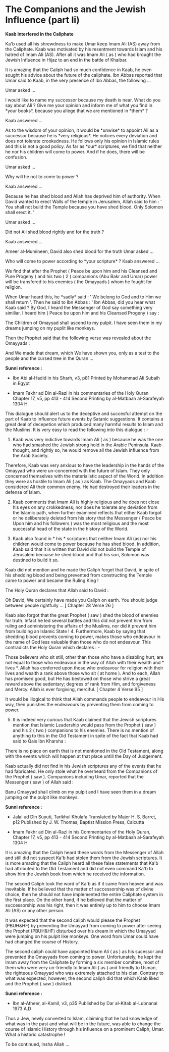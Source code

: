 The Companions and the Jewish Influence (part Ii)
=================================================

**Kaab Interfered in the Caliphate**

Ka'b used all his shrewdness to make Umar keep Imam Ali (AS) away from
the Caliphate. Kaab was motivated by his resentment towards Islam and
his hatred of Imam Ali (AS). After all it was Imam Ali ( as ) who had
brought the Jewish Influence in Hijaz to an end in the battle of
Khaibar.

It is amazing that the Caliph had so much confidence in Kaab, he even
sought his advice about the future of the caliphate. Ibn Abbas reported
that Umar said to Kaab, in the very presence of Ibn Abbas, the following
...

Umar asked ...

I would like to name my successor because my death is near. What do you
say about Ali ? Give me your opinion and inform me of what you find
in \*your books\*, because you allege that we are mentioned in \*them\*
?

Kaab answered ...

As to the wisdom of your opinion, it would be \*unwise\* to appoint Ali
as a successor because he is \*very religious\*. He notices every
deviation and does not tolerate crookedness. He follows only his opinion
in Islamic rules and this is not a good policy. As far as \*our\*
scriptures, we find that neither he nor his children will come to power.
And if he does, there will be confusion.

Umar asked ...

Why will he not to come to power ?

Kaab answered ...

Because he has shed blood and Allah has deprived him of authority. When
David wanted to erect Walls of the temple in Jerusalem, Allah said to
him : ' You shall not build the Temple because you have shed blood. Only
Solomon shall erect it. '

Umar asked ...

Did not Ali shed blood rightly and for the truth ?

Kaab answered ...

Ameer al-Mumineen, David also shed blood for the truth Umar asked ...

Who will come to power according to \*your scripture\* ? Kaab answered
...

We find that after the Prophet ( Peace be upon him and his Cleansed and
Pure Progeny ) and his two ( 2 ) companions (Abu Bakr and Umar) power
will be transfered to his enemies ( the Omayyads ) whom he fought for
religion.

When Umar heard this, he \*sadly\* said : ' We belong to God and to Him
we shall return '. Then he said to Ibn Abbas : ' Ibn Abbas, did you hear
what Kaab said ? By God, I heard the Messenger of God say something very
similiar. I heard him ( Peace be upon him and his Cleansed Progeny ) say
:

The Children of Omayyad shall ascend to my pulpit. I have seen them in
my dreams jumping on my puplit like monkeys.

Then the Prophet said that the following verse was revealed about the
Omayyads :

And We made that dream, which We have shown you, only as a test to the
people and the cursed tree in the Quran ...

**Sunni reference :**

- Ibn Abi al-Hadid in his Sharh, v3, p81 Printed by Mohammad Ali Subaih
in Egypt

- Imam Fakhr ad Din al-Razi in his commentaries of the Holy Quran
Chapter 17, v5, pp 413 - 414 Second Printing by al-Matbaah al-Sarafeyah
1304 H

This dialogue should alert us to the deceptive and succesful attempt on
the part of Kaab to influence future events by Satanic suggestions. It
contains a great deal of decepetion which produced many harmful results
to Islam and the Muslims. It is very easy to read the following into
this dialogue : -

1. Kaab was very indictive towards Imam Ali ( as ) because he was the
one who had smashed the Jewish strong hold in the Arabic Peninsula. Kaab
thought, and rightly so, he would remove all the Jewish influence from
the Arab Society.

Therefore, Kaab was very anxious to have the leadership in the hands of
the Omayyad who were un-concerned with the future of Islam. They only
concerned themselves with the materialistic aspect of the World. In
addition they were as hostile to Imam Ali ( as ) as Kaab. The Omayyads
and Kaab considered Ali their common enemy. He had destroyed their
leaders in the defense of Islam.

2. Kaab comments that Imam Ali is highly religious and he does not
close his eyes on any crokkedness; nor does he tolerate any deviation
from the Islamic path, when further examined reflects that either Kaab
forgot or he deliberately deleted from his story that the Messenger (
Peace be Upon him and his followers ) was the most religious and the
most successful head of the state in the history of the World.

3. Kaab also found in \* his \* scriptures that neither Imam Ali (as)
nor his children would come to power because he has shed blood. In
addition, Kaab said that it is written that David did not build the
Temple of Jerusalem becuase he shed blood and that his son, Solomon was
destined to build it so.

Kaab did not mention and he made the Caliph forget that David, in spite
of his shedding blood and being prevented from constructing the Temple
came to power and became the Ruling King !

The Holy Quran declares that Allah said to David :

Oh David, We certainly have made you Caliph on earth. You should judge
between people rightfully ... [ Chapter 28 Verse 26 ]

Kaab also forgot that the great Prophet ( saw ) shed the blood of
enemies for truth. Infact he led several battles and this did not
prevent him from ruling and administering the affairs of the Muslims,
nor did it prevent him from building an Islamic State ! 4. Furthermore,
Kaab by saying that shedding blood prevents coming to power, makes those
who endeavour in the name of God less valuable than those who do not
endeavour. This contradicts the Holy Quran which declares : -

Those believers who sit still, other than those who have a disabling
hurt, are not equal to those who endeavour in the way of Allah with
their wealth and \* lives \*. Allah has conferred upon those who
endeavour for religion with their lives and wealth a rank above those
who sit ( at home ). And to each, Allah has promised good, but He has
bestowed on those who strive a great reward above the sedentary; degrees
of rank from Him, and forgiveness and Mercy. Allah is ever forgiving,
merciful. [ Chapter 4 Verse 95 ]

It would be illogical to think that Allah commands people to endeavour
in His way, then punishes the endeavours by preventing them from coming
to power.

5. It is indeed very curious that Kaab claimed that the Jewish
scriptures mention that Islamic Leadership would pass from the Prophet (
saw ) and his 2 ( two ) companions to his enemies. There is no mention
of anything to this in the Old Testament in spite of the fact that Kaab
had said to Qais Ibn Kharsha :

There is no place on earth that is not mentioned in the Old Testament,
along with the events which will happen at that place untill the Day of
Judgement.

Kaab actually did not find in his Jewish scriptures any of the events
that he had fabricated. He only stole what he overheard from the
Companions of the Prophet ( saw ). Companions including Umar, reported
that the Messenger ( saw ) of Allah said :

Banu Omayyad shall climb on my pulpit and I have seen them in a dream
jumping on the pulpit like monkeys.

**Sunni reference :**

- Jalal ud Din Suyuti, Tarikhul Khulafa Translated by Major H. S.
Barret, p12 Published by J. W. Thomas, Baptist Mission Press, Calcutta

- Imam Fakhr ad Din al-Razi in his Commentaries of the Holy Quran,
Chapter 17, v5, pp 413 - 414 Second Printing by al-Matbaah al-Sarafeyah
1304 H

It is amazing that the Caliph heard these words from the Messenger of
Allah and still did not suspect Ka'b had stolen them from the Jewish
scriptures. It is more amazing that the Caliph heard all these false
statements that Ka'b had attributed to the Old Testament and did not
even command Ka'b to show him the Jewish book from which he received the
information.

The second Caliph took the word of Ka'b as if it came from heaven and
was inevitable. If he believed that the matter of successorship was of
divine choice, then he should not have implemented the entire Caliphate
system in the first place. On the other hand, if he believed that the
matter of successorship was his right, then it was entirely up to him to
choose Imam Ali (AS) or any other person.

It was expected that the second caliph would please the Prophet
(PBUH&HF) by preventing the Umayyad from coming to power after seeing
the Prophet (PBUH&HF) disturbed over his dream in which the Umayyad were
jumping on his pulpit like monkeys. One word from Umar could have had
changed the course of History.

The second caliph could have appointed Imam Ali ( as ) as his sucessor
and prevented the Omayyads from coming to power. Unfortunately, he kept
the Imam away from the Caliphate by forming a six member comittee, most
of them who were very un-friendly to Imam Ali ( as ) and friendly to
Usman, the righteous Omayyad who was extremely attached to his clan.
Contrary to what was expected, however, the second caliph did that which
Kaab liked and the Prophet ( saw ) disliked.

**Sunni reference :**

- Ibn al-Atheer, al-Kamil, v3, p35 Published by Dar al-Kitab
al-Lubnanai 1973 A.D

Thus a Jew, newly converted to Islam, claiming that he had knowledge of
what was in the past and what will be in the future, was able to change
the course of Islamic History through his influence on a prominent
Caliph, Umar. What a historic catastrophe !

To be continued, Insha Allah ...


